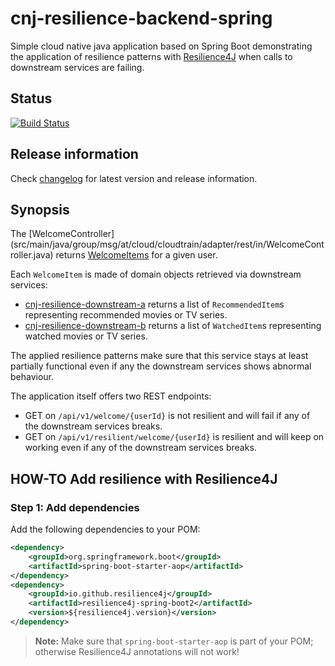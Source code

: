# cnj-resilience-backend-spring

Simple cloud native java application based on Spring Boot demonstrating the application of resilience patterns 
with [Resilience4J](https://resilience4j.readme.io/docs/getting-started-3) when calls to downstream services are failing.

## Status

[![Build Status](https://drone.cloudtrain.aws.msgoat.eu/api/badges/msgoat/cnj-resilience-backend-spring/status.svg)](https://drone.cloudtrain.aws.msgoat.eu/msgoat/cnj-resilience-backend-spring)

## Release information

Check [changelog](changelog.md) for latest version and release information.

## Synopsis

The [WelcomeController] (src/main/java/group/msg/at/cloud/cloudtrain/adapter/rest/in/WelcomeController.java) returns
[WelcomeItems](src/main/java/group/msg/at/cloud/cloudtrain/core/entity/WelcomeItems.java)
for a given user.

Each `WelcomeItem` is made of domain objects retrieved via downstream services:

* [cnj-resilience-downstream-a](https://github.com/msgoat/cnj-resilience-downstream-a/blob/main/README.md) returns a list of `RecommendedItem`s representing recommended movies or TV series.
* [cnj-resilience-downstream-b](https://github.com/msgoat/cnj-resilience-downstream-b/blob/main/README.md) returns a list of `WatchedItem`s representing watched movies or TV series.

The applied resilience patterns make sure that this service stays at least partially functional even 
if any the downstream services shows abnormal behaviour.

The application itself offers two REST endpoints:

* GET on `/api/v1/welcome/{userId}` is not resilient and will fail if any of the downstream services breaks.
* GET on `/api/v1/resilient/welcome/{userId}` is resilient and will keep on working even if any of the downstream services breaks.

## HOW-TO Add resilience with Resilience4J

### Step 1: Add dependencies

Add the following dependencies to your POM:

````xml
<dependency>
    <groupId>org.springframework.boot</groupId>
    <artifactId>spring-boot-starter-aop</artifactId>
</dependency>
<dependency>
    <groupId>io.github.resilience4j</groupId>
    <artifactId>resilience4j-spring-boot2</artifactId>
    <version>${resilience4j.version}</version>
</dependency>
````

> __Note:__ Make sure that `spring-boot-starter-aop` is part of your POM; otherwise Resilience4J annotations will not work!

